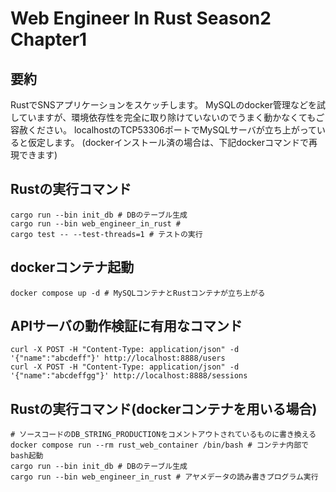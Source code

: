 # Web Engineer In Rust Season2 Chapter1
## 要約
RustでSNSアプリケーションをスケッチします。
MySQLのdocker管理などを試していますが、環境依存性を完全に取り除けていないのでうまく動かなくてもご容赦ください。
localhostのTCP53306ポートでMySQLサーバが立ち上がっていると仮定します。
(dockerインストール済の場合は、下記dockerコマンドで再現できます)

## Rustの実行コマンド
```shell
cargo run --bin init_db # DBのテーブル生成
cargo run --bin web_engineer_in_rust # 
cargo test -- --test-threads=1 # テストの実行
```
## dockerコンテナ起動
```shell
docker compose up -d # MySQLコンテナとRustコンテナが立ち上がる
```

## APIサーバの動作検証に有用なコマンド
```shell
curl -X POST -H "Content-Type: application/json" -d '{"name":"abcdeff"}' http://localhost:8888/users
curl -X POST -H "Content-Type: application/json" -d '{"name":"abcdeffgg"}' http://localhost:8888/sessions
```


## Rustの実行コマンド(dockerコンテナを用いる場合)
```shell
# ソースコードのDB_STRING_PRODUCTIONをコメントアウトされているものに書き換える
docker compose run --rm rust_web_container /bin/bash # コンテナ内部でbash起動
cargo run --bin init_db # DBのテーブル生成
cargo run --bin web_engineer_in_rust # アヤメデータの読み書きプログラム実行
```
